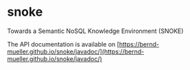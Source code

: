 # snoke
Towards a Semantic NoSQL Knowledge Environment (SNOKE)

The API documentation is available on [https://bernd-mueller.github.io/snoke/javadoc/](https://bernd-mueller.github.io/snoke/javadoc/)
